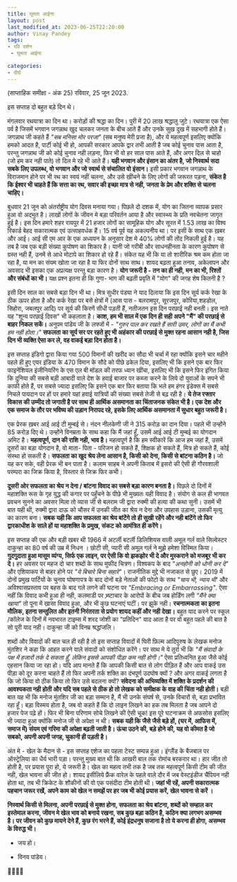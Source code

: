 ```yaml
---
title: घूमता आईना
layout: post
last_modified_at: 2023-06-25T22:20:00
author: Vinay Pandey
tags:
- रवि दर्शन
 - घूमता आईना

categories:
- दीर्घ
---
```

(साप्ताहिक समीक्षा - अंक 25)
रविवार, 25 जून 2023.

इस सप्ताह दो बहुत बड़े दिन थे। 

मंगलवार रथयात्रा का दिन था। करोड़ों की श्रद्धा का दिन। पुरी में 20 लाख श्रद्धालु जुटे। रथयात्रा एक ऐसा पर्व है जिसमें भगवान जगन्नाथ खुद चलकर जनता के बीच आते हैं और उनके सुख दुख में सहभागी होते हैं।जगन्नाथ जी कहते हैं *"सब मनिसा मोर परजा"* (सब मनुष्य मेरी प्रजा है), और ये महत्वपूर्ण इसलिए क्योंकि हमको आदत है, पार्टी कोई भी हो, आपकी सरकार आपके द्वार तभी आती है जब कोई चुनाव पास आता है, परन्तु जगन्नाथ जी को कोई चुनाव नही लड़ना, फिर भी वो हर साल पास आते हैं, और अगर दिल से चाहो (जो हम कर नही पाते) तो दिल मे रहे भी आते हैं। **यही भगवान और इंसान का अंतर है, जो निस्वार्थ सदा सबके लिए उपलब्ध, वो भगवान और जो स्वार्थ से संचालित वो इंसान।**  इसी प्रकार भगवान जगन्नाथ के विराजमान होने पर भी रथ का स्वयं नहीं चलना, और उसे खींचने के लिए लोगों की जरूरत पड़ना, **संकेत है कि ईश्वर भी चाहते हैं कि सत्ता का रथ, सवार की इच्छा मात्र से नही, जनता के प्रेम और शक्ति से चलना चाहिए।**

बुधवार 21 जून को अंतर्राष्ट्रीय योग दिवस मनाया गया। पिछले दो दशक में, योग का जितना व्यापक प्रसार हुआ वो अद्भुत है। लाखों लोगों के जीवन मे बड़ा परिवर्तन आया है और स्वास्थ्य के प्रति नवचेतना जागृत हुई है। इस दिन हमारे शहर रायपुर में 21 हजार लोगों का सामूहिक योग और सूरत में 1.53 लाख का विश्व रिकार्ड बेहद सकारात्मक एवं उत्साहवर्धक हैं। 15 वर्ष पूर्व यह अकल्पनीय था। 
पर इसी के साथ एक ख़बर और आई। आई सी एम आर के एक अध्ययन के अनुसार  देश मे 40% लोगों की तोंद निकली हुई है। यह तब है जब एक बड़ी संख्या कुपोषण का शिकार है। यानी जो गरीबी और साधनहीनता के कारण कुपोषण से ग्रस्त नही हैं, उनमें से आधे मोटापे का शिकार हो रहे हैं। संकेत यह भी कि या तो शारीरिक श्रम कम होता जा रहा है, या मन का संयम खोता जा रहा है या फिर दोनों साथ साथ। शायद बढ़ता हुआ तनाव, अकेलापन और अवसाद भी इसका एक अप्रत्यक्ष परन्तु बड़ा कारण है। **योग जरूरी है - तन का ही नही, मन का भी, रिश्तों और संबंधों का भी।** यक्ष प्रश्न इतना ही कि गुणा- भाग की बढ़ती प्रवृति में "योग" की जगह शेष कितनी है ?

इसी दिन साल का सबसे बड़ा दिन भी था। मित्र सुधीर पंड्या ने याद दिलाया कि इस दिन सूर्य कर्क रेखा के ठीक ऊपर होता है और कर्क रेखा पर बसे क्षेत्रों में (आस पास - बलरामपुर, सूरजपुर, कोरिया,शहडोल, सिहोरा, जबलपुर आदि) पर सूर्य की किरणें सीधी पड़ती हैं, नतीजतन इस दिन परछाई नही बनती। इस नाते यह "शून्य परछाई दिवस" भी कहलाता है। **काश, हम भी साल में एक दिन ही सही अपने "मैं" की परछाई से बाहर निकल सकें।** अनुपम पांडेय जी के लफ्जों में - 
*"गुरुर पाल कर रखते हैं सारी उमर,*
*लोगों का मैं कभी हम नही होता।"*
**सफलता का सूर्य सर पर रहते हुए भी अहंकार की परछाई से मुक्त रहना आसान नही है, जिस दिन भी व्यक्ति ऐसा कर ले, वह वाकई बड़ा दिन होता है।**

इस सप्ताह इंडिगो द्वारा किया गया 500 विमानों की खरीद का सौदा भी चर्चा में रहा क्योंकि इसने चार महीने पहले ही हुए एयर इंडिया के 470 विमान के सौदे को पीछे ढकेल दिया, इसलिए भी कि इसने एक बार फिर फाइनेंशियल इंजीनियरिंग के एस एल बी मॉडल की तरफ ध्यान खींचा, इसलिए भी कि इसने फिर इंगित किया कि दुनिया की सबसे बड़ी आबादी वाले देश के हवाई बाजार पर कब्जा करने के लिये दो युवाओं के सपने भी काफी होते हैं, पर सबसे ज्यादा इसलिए कि इसने एक बार फिर बताया कि भले हम हंगर इंडेक्स में सबसे निचले पायदान पर हों पर हमारे यहां हवाई यात्रियों की संख्या सबसे तेजी से बढ़ रही है। **ये तेज रफ्तार विकास की उम्मीद तो जगाती है पर साथ ही आर्थिक असमानता का चिंताजनक संकेत भी है। एक देश और एक समाज के तौर पर भविष्य की उड़ान निरापद रहे, इसके लिए आर्थिक असमानता में सुधार बहुत जरूरी है।** 

एक प्रेरक ख़बर आई आई टी मुम्बई से। नंदन नीलकेणी जी ने 315 करोड़ का दान दिया। पहले भी उन्होंने 85 करोड़ दिए थे। उन्होंने विनम्रता के साथ कहा कि मैं जहां हूँ, उसमें आई आई टी मुम्बई का योगदान अमिट है। **महत्वपूर्ण, दान की राशि नही, भाव है।** महत्वपूर्ण है कि हम स्वीकारें कि आज हम जहां हैं, उसमें दूसरों का बड़ा योगदान है, वो माता- पिता - परिजन हो सकते हैं, शिक्षक हो सकते हैं, मित्र हो सकते हैं, कोई संस्था हो सकती है। **सफलता का खुद श्रेय लेना आसान है, किसी को देना, किसी से बांटना कठिन है।** जो यह कर सके, वही प्रेरक भी बन पाता है। कलाम साहब ने अपनी किताब में इसरो की ऐसी ही  गौरवशाली परम्परा का जिक्र किया है, विस्तार से जिक्र फिर कभी। 

**दूसरी ओर सफलता का श्रेय न देना / बांटना विवाद का सबसे बड़ा कारण बनता है।** पिछले दो दिनों में महाशक्ति रूस के गृह युद्ध की कगार पर पहुँचने के पीछे भी मुख्यतः यही विवाद है। संयोग से कल ही भागवत प्रवचन सुनने का अवसर मिला तो व्यास जी से बलराम जी द्वारा रुक्मी की हत्या की कथा सुनी। उसमें भी बात यही थी, रुक्मी द्वारा दाऊ को चौसर में उनकी जीत का श्रेय न देना और उपहास उड़ाना, उसकी मृत्यु का कारण बना। **सबक यही कि आप सफलता का श्रेय बांटेंगे तो ही सुखी रहेंगे और नही बांटेंगे तो फिर द्वारकाधीश के साले हों या महाशक्ति के प्रमुख, संकट को आमंत्रित ही करेंगे।**

इस सप्ताह की एक और बड़ी खबर थी 1966 में अटर्ली बटर्ली डिलिशियस वाली अमूल गर्ल वाले सिल्वेस्टर दाकुन्हा का 80 वर्ष की उम्र में निधन । छोटी सी, प्यारी सी अमूल गर्ल ने मुझे हमेशा विस्मित किया।  **गुदगुदाता हुआ मासूम व्यंग्य, सिर्फ एक लाइन, पर ऐसी कि वो झकझोर भी दे और मुस्कराने को मजबूर भी कर दे।** हर अवसर पर  महज दो चार शब्दों के साथ मुफीद चित्रण। विश्वकप के बाद *"अनहोनी को धोनी कर दे"* और एशियाकप से बाहर होने पर *"ये बिचारे बिना सहारे"*। राजनीतिक मुद्दे भी नजाकत से छुए। 2019 में दोनों प्रमुख पार्टियों के चुनाव घोषणापत्र के बाद दोनों बड़े नेताओं की फोटो के साथ *"चाय भी, न्याय भी'* और अविश्वासप्रस्ताव पर बहस के बाद गले लगने की घटना पर *"Embracing or Embarrassing"*. ऐसा नहीं कि विवाद कभी हुआ ही नही, कलमाडी पर भ्र्ष्टाचार के आरोपों के बीच जब होर्डिंग लगी  *"मैंने क्या खाया"* तो पूना में खासा विवाद हुआ, और भी कुछ घटनाएं घटीं। पर झुके नही।  **रचनात्मकता का इतना मौलिक, इतना सन्तुलित और इतनी निरंतरता से प्रयोग शायद कहीं और नही देखा।** बहुत याद करने पर स्कूल /कॉलेज के दिनों में नवभारत टाइम्स में शरद जोशी का "प्रतिदिन" याद आता है पर वो बहुत पहले की बात है सो पूरी याद नही। दाकुन्हा जी को विनम्र श्रद्धांजलि। 

शब्दों और विवादों की बात चल ही रही है तो इस सप्ताह विवादों में घिरी फ़िल्म आदिपुरुष के लेखक मनोज मुंतशिर ने कहा कि आहत करने वाले संवादों को संशोधित करेंगे। पर साथ मे ये तुर्रा भी कि *"मैं संवादों के पक्ष में हजारों तर्क दे सकता हूँ, लेकिन इससे आपकी पीड़ा कम नही होगी।"* ऐसा प्रतिध्वनित हुआ जैसे कोई एहसान किया जा रहा हो। यदि आप मानते हैं कि आपकी किसी बात से लोग पीड़ित हैं और आप वाकई उस पीड़ा को दूर करना चाहते हैं तो फिर अपनी तर्क शक्ति का दंभपूर्ण उदघोष क्यों ? और अगर वाकई लगता है कि जो किया वो ठीक किया तो फिर उसे बदलना क्यों? **संवेदना की अभिव्यक्ति में शक्ति के प्रदर्शन की आवश्यकता नही होती और यदि सब पहले से ठीक हो तो लेखक को समीक्षक के वाह की चिंता नही होती।** बड़ी बात यह भी कि मनोज मुंतशिर जी का बड़ा सम्मान है, मैं भी उनके संघर्ष से, उनके विचारों से, बड़ा प्रभावित रहा हूँ। बड़ा विस्मय होता है, जब वो कहते हैं कि दो लाइन लिखने का हक तब मिलता है जब आपने दो हजार पेज पढ़े हों। फिर भी बिना परिणाम सोचे लिखने की ऐसी चूक! इस पूरे घटनाक्रम से अफसोस इसलिए भी ज्यादा हुआ क्योंकि मनोज जी से अपेक्षा न थी। **सबक यही कि जैसे जैसे बड़े हों, (घर में, आफिस में, समाज में) संयम एवं गरिमा की अपेक्षा बढ़ती जाती है। ऊंचा उठने की, बड़े होने की, यह वो कीमत है जो सबको, अपनी अपनी जगह, चुकानी ही पड़ती है।**

अंत मे - खेल के मैदान से - इस सप्ताह एशेज का पहला टेस्ट सम्पन्न हुआ। इंग्लैंड के बैजबाल पर ऑस्ट्रेलिया का धैर्य भारी पड़ा। परन्तु मुख्य बात थी कि आखरी बाल तक रोमांच बरकरार था। हार जीत तो होती है, पर प्रयास पूरा हो, ये जरूरी है। खेल का महत्व तभी तक है जब तक महत्वपूर्ण किसी टीम की जीत नही, खेल भावना की जीत हो। शायद इसीलिये फ्रैंक वारेल के पहले वाले दौर में जब वेस्टइंडीज चैंपियन नही होता था, तब भी क्रिकेट के शौकीनों की वो एक पसंदीदा टीम होती थी। **जहां भी रहें, अपनी सकारात्मक पहचान जरूर रखें, अपने काम को खेल न समझें पर हर जब भी कोई प्रयास करें, खेल भावना से करें ।**

**निस्वार्थ किसी से मिलना, अपनी परछाई से मुक्त होना, सफलता का श्रेय बांटना, शब्दों को सम्हाल कर इस्तेमाल करना, जीवन मे खेल भाव को बनाये रखना, सब कुछ बड़ा कठिन है, कठिन क्या लगभग असम्भव है। पर जीवन को कुछ मायने देने हैं, कुछ रंग भरने हैं, कोई इंद्रधनुष सजाना है तो ये करना ही होगा, असम्भव के विरुद्ध भी।**

- जय हो।

- विनय पांडेय।

🙏🌷🌷🙏


